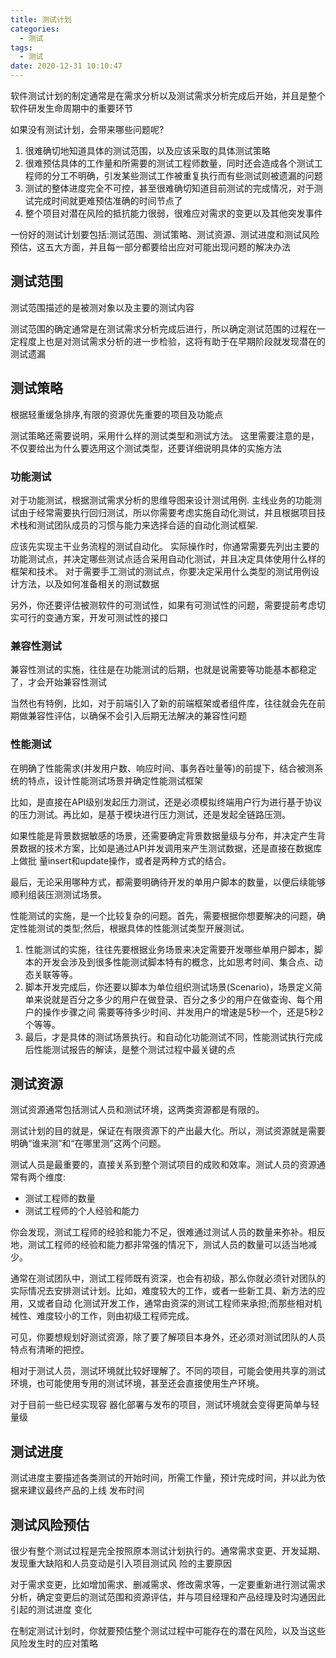 ```yaml
---
title: 测试计划
categories:
  - 测试
tags:
  - 测试
date: 2020-12-31 10:10:47
---
```


软件测试计划的制定通常是在需求分析以及测试需求分析完成后开始，并且是整个软件研发生命周期中的重要环节

如果没有测试计划，会带来哪些问题呢?

1. 很难确切地知道具体的测试范围，以及应该采取的具体测试策略
2. 很难预估具体的工作量和所需要的测试工程师数量，同时还会造成各个测试工程师的分工不明确，引发某些测试工作被重复执行而有些测试则被遗漏的问题
3. 测试的整体进度完全不可控，甚至很难确切知道目前测试的完成情况，对于测试完成时间就更难预估准确的时间节点了
4. 整个项目对潜在风险的抵抗能力很弱，很难应对需求的变更以及其他突发事件

一份好的测试计划要包括:测试范围、测试策略、测试资源、测试进度和测试风险预估，这五大方面，并且每一部分都要给出应对可能出现问题的解决办法
<!--more-->

## 测试范围

测试范围描述的是被测对象以及主要的测试内容

测试范围的确定通常是在测试需求分析完成后进行，所以确定测试范围的过程在一定程度上也是对测试需求分析的进一步检验，这将有助于在早期阶段就发现潜在的测试遗漏

## 测试策略

根据轻重缓急排序,有限的资源优先重要的项目及功能点

测试策略还需要说明，采用什么样的测试类型和测试方法。 这里需要注意的是，不仅要给出为什么要选用这个测试类型，还要详细说明具体的实施方法

### 功能测试

对于功能测试，根据测试需求分析的思维导图来设计测试用例.
主线业务的功能测试由于经常需要执行回归测试，所以你需要考虑实施自动化测试，并且根据项目技术栈和测试团队成员的习惯与能力来选择合适的自动化测试框架.

应该先实现主干业务流程的测试自动化。 实际操作时，你通常需要先列出主要的功能测试点，并决定哪些测试点适合采用自动化测试，并且决定具体使用什么样的框架和技术。 对于需要手工测试的测试点，你要决定采用什么类型的测试用例设计方法，以及如何准备相关的测试数据

另外，你还要评估被测软件的可测试性，如果有可测试性的问题，需要提前考虑切实可行的变通方案，开发可测试性的接口

### 兼容性测试

兼容性测试的实施，往往是在功能测试的后期，也就是说需要等功能基本都稳定了，才会开始兼容性测试

当然也有特例，比如，对于前端引入了新的前端框架或者组件库，往往就会先在前期做兼容性评估，以确保不会引入后期无法解决的兼容性问题

### 性能测试

在明确了性能需求(并发用户数、响应时间、事务吞吐量等)的前提下，结合被测系统的特点，设计性能测试场景并确定性能测试框架

比如，是直接在API级别发起压力测试，还是必须模拟终端用户行为进行基于协议的压力测试。再比如，是基于模块进行压力测试，还是发起全链路压测。

如果性能是背景数据敏感的场景，还需要确定背景数据量级与分布，并决定产生背景数据的技术方案，比如是通过API并发调用来产生测试数据，还是直接在数据库上做批 量insert和update操作，或者是两种方式的结合。

最后，无论采用哪种方式，都需要明确待开发的单用户脚本的数量，以便后续能够顺利组装压测测试场景。

性能测试的实施，是一个比较复杂的问题。首先，需要根据你想要解决的问题，确定性能测试的类型;然后，根据具体的性能测试类型开展测试。

1. 性能测试的实施，往往先要根据业务场景来决定需要开发哪些单用户脚本，脚本的开发会涉及到很多性能测试脚本特有的概念，比如思考时间、集合点、动态关联等等。
2. 脚本开发完成后，你还要以脚本为单位组织测试场景(Scenario)，场景定义简单来说就是百分之多少的用户在做登录、百分之多少的用户在做查询、每个用户的操作步骤之间
需要等待多少时间、并发用户的增速是5秒一个，还是5秒2个等等。
3. 最后，才是具体的测试场景执行。和自动化功能测试不同，性能测试执行完成后性能测试报告的解读，是整个测试过程中最关键的点

## 测试资源

测试资源通常包括测试人员和测试环境，这两类资源都是有限的。

测试计划的目的就是，保证在有限资源下的产出最大化。所以，测试资源就是需要明确“谁来测”和“在哪里测”这两个问题。

测试人员是最重要的，直接关系到整个测试项目的成败和效率。测试人员的资源通常有两个维度:

- 测试工程师的数量
- 测试工程师的个人经验和能力

你会发现，测试工程师的经验和能力不足，很难通过测试人员的数量来弥补。相反地，测试工程师的经验和能力都非常强的情况下，测试人员的数量可以适当地减少。

通常在测试团队中，测试工程师既有资深，也会有初级，那么你就必须针对团队的实际情况去安排测试计划。比如，难度较大的工作，或者一些新工具、新方法的应用，又或者自动 化测试开发工作，通常由资深的测试工程师来承担;而那些相对机械性、难度较小的工作，则由初级工程师完成。

可见，你要想规划好测试资源，除了要了解项目本身外，还必须对测试团队的人员特点有清晰的把控。

相对于测试人员，测试环境就比较好理解了。不同的项目，可能会使用共享的测试环境，也可能使用专用的测试环境，甚至还会直接使用生产环境。

对于目前一些已经实现容 器化部署与发布的项目，测试环境就会变得更简单与轻量级

## 测试进度

测试进度主要描述各类测试的开始时间，所需工作量，预计完成时间，并以此为依据来建议最终产品的上线 发布时间

## 测试风险预估

很少有整个测试过程是完全按照原本测试计划执行的。通常需求变更、开发延期、发现重大缺陷和人员变动是引入项目测试风 险的主要原因

对于需求变更，比如增加需求、删减需求、修改需求等，一定要重新进行测试需求分析，确定变更后的测试范围和资源评估，并与项目经理和产品经理及时沟通因此引起的测试进度 变化

在制定测试计划时，你就要预估整个测试过程中可能存在的潜在风险，以及当这些风险发生时的应对策略

